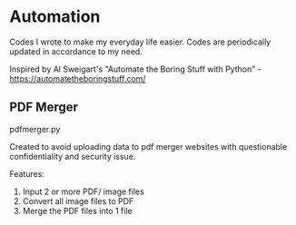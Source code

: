 # Automation
Codes I wrote to make my everyday life easier. Codes are periodically updated in accordance to my need.

Inspired by Al Sweigart's "Automate the Boring Stuff with Python" - https://automatetheboringstuff.com/

## PDF Merger
pdfmerger.py

Created to avoid uploading data to pdf merger websites with questionable confidentiality and security issue.

Features:
  1. Input 2 or more PDF/ image files
  2. Convert all image files to PDF
  3. Merge the PDF files into 1 file
